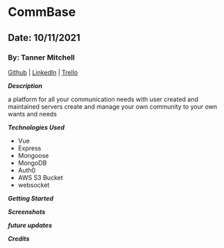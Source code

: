 # CommBase

## Date: 10/11/2021

### By: Tanner Mitchell

[Github](https://github.com/BtSquared) | [LinkedIn](https://www.linkedin.com/in/tanner-mitchell-836130152/) | [Trello](https://trello.com/b/9rqHdS4B/commbase) 

***Description***

a platform for all your communication needs with user created and maintained servers create and manage your own community to your own wants and needs

***Technologies Used***
 - Vue
 - Express
 - Mongoose
 - MongoDB
 - Auth0
 - AWS S3 Bucket
 - websocket

***Getting Started***



***Screenshots***


***future updates***


***Credits***

